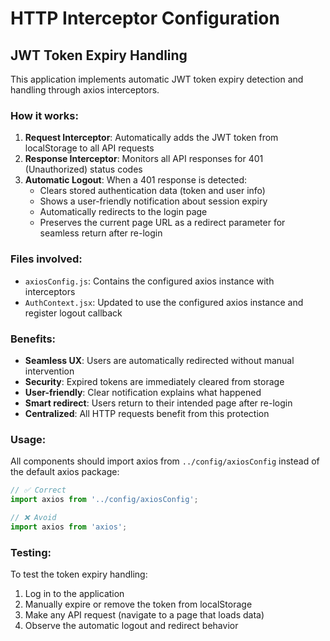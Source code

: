 # HTTP Interceptor Configuration

## JWT Token Expiry Handling

This application implements automatic JWT token expiry detection and handling through axios interceptors.

### How it works:

1. **Request Interceptor**: Automatically adds the JWT token from localStorage to all API requests
2. **Response Interceptor**: Monitors all API responses for 401 (Unauthorized) status codes
3. **Automatic Logout**: When a 401 response is detected:
   - Clears stored authentication data (token and user info)
   - Shows a user-friendly notification about session expiry
   - Automatically redirects to the login page
   - Preserves the current page URL as a redirect parameter for seamless return after re-login

### Files involved:

- `axiosConfig.js`: Contains the configured axios instance with interceptors
- `AuthContext.jsx`: Updated to use the configured axios instance and register logout callback

### Benefits:

- **Seamless UX**: Users are automatically redirected without manual intervention
- **Security**: Expired tokens are immediately cleared from storage
- **User-friendly**: Clear notification explains what happened
- **Smart redirect**: Users return to their intended page after re-login
- **Centralized**: All HTTP requests benefit from this protection

### Usage:

All components should import axios from `../config/axiosConfig` instead of the default axios package:

```javascript
// ✅ Correct
import axios from '../config/axiosConfig';

// ❌ Avoid
import axios from 'axios';
```

### Testing:

To test the token expiry handling:
1. Log in to the application
2. Manually expire or remove the token from localStorage
3. Make any API request (navigate to a page that loads data)
4. Observe the automatic logout and redirect behavior